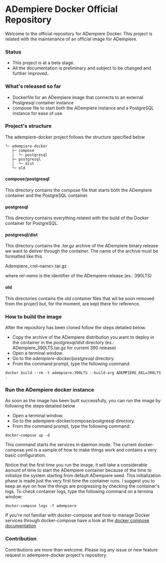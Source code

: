 # ADempiere Docker Official Repository

Welcome to the official repository for ADempiere Docker. This project is related 
with the maintenance of an official image for ADempiere.

### Status 

* This project is at a beta stage.
* All the documentation is preliminary and subject to be changed and further improved..

### What's released so far

* Dockerfile for an ADempiere image that connects to an external Postgresql container instance
* compose file to start both the ADempiere instance and a PostgreSQL instance for ease of use

### Project's structure

The adempiere-docker project follows the structure specified below

```
└─ adempiere-docker
   ├─ compose
   |  └─ postgresql
   ├─ postgresql
   |  └─ dist
   └─ old
```

#### compose/postgresql

This directory contains the compose file that starts both the ADempiere container 
and the PostgreSQL container.

#### postgresql

This directory contains everything related with the build of the Docker 
container for PostgreSQL.

#### postgresql/dist

This directory contains the _.tar.gz_ archive of the ADempiere binary release
we want to deliver through the container. The name of the archive must be
formatted like this

Adempiere&#95;&#60;rel-name&#62;.tar.gz

where _rel-name_ is the identifier of the ADempiere release (es.: 390LTS)

#### old 

This directories contains the old container files that wil be soon removed from 
the project but, for the moment, are kept there for reference.

### How to build the image

After the repository has been cloned follow the steps detailed below.

* Copy the archive of the ADempiere distribution you want to deploy in the 
container in the _postgresql/dist_ directory (es.: ADempiere_390LTS.tar.gz for current 
390 release)
* Open a terminal window.
* Go to the _adempiere-docker/postgresql_ directory. 
* From the command prompt, type the following command:

```
docker build --rm -t adempiere:390LTS --build-arg ADEMPIERE_REL=390LTS .
```

### Run the ADempiere docker instance

As soon as the image has been built successfully, you can run the image by following the
steps detailed below

* Open a terminal window.
* Go to the adempiere-docker/compose/postgresql directory. 
* From the command prompt, type the following command:

```
docker-compose up -d
```

This command starts the services in daemon mode. The current docker-compose.yml is a sample of how to make things work and contains a very basic configuration.

Notice that the first time you run the image, it will take a considerable aomunt of time to start the ADempiere container because of the time to initialize the system starting from default ADempiere seed. This initialization phase is made just the very first time the container runs. I suggest you to keep an eye on how the things are progressing by checking the container's logs. To check container logs, type the following command on a termina window:

```
docker-compose logs -f adempiere
```

If you're not familiar with docker-compose and how to manage Docker services through docker-compose have a 
look at the [docker compose documentation](https://docs.docker.com/compose)

### Contribution

Contributions are more than welcome. Please log any issue or new feature request in 
adempiere-docker project's repository.




